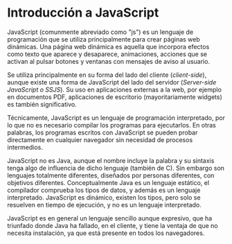 # Introducción a JavaScript

JavaScript (comunmente abreviado como "js") es un lenguaje de programación que se utiliza principalmente para crear páginas web dinámicas. Una página web dinámica es aquella que incorpora efectos como texto que aparece y desaparece, animaciones, acciones que se activan al pulsar botones y ventanas con mensajes de aviso al usuario.

Se utiliza principalmente en su forma del lado del cliente (_client-side_), aunque existe una forma de JavaScript del lado del servidor (_Server-side JavaScript o SSJS_). Su uso en aplicaciones externas a la web, por ejemplo en documentos PDF, aplicaciones de escritorio (mayoritariamente widgets) es también significativo.

Técnicamente, JavaScript es un lenguaje de programación interpretado, por lo que no es necesario compilar los programas para ejecutarlos. En otras palabras, los programas escritos con JavaScript se pueden probar directamente en cualquier navegador sin necesidad de procesos intermedios.

JavaScript no es Java, aunque el nombre incluye la palabra y su sintaxis tenga algo de influencia de dicho lenguaje (también de C). Sin embargo son lenguajes totalmente diferentes, diseñados por personas diferentes, con objetivos diferentes. Conceptualmente Java es un lenguaje estático, el compilador comprueba los tipos de datos, y además es un lenguaje interpretado. JavaScript es dinámico, existen los tipos, pero solo se resuelven en tiempo de ejecución, y no es un lenguaje interpretado.

JavaScript es en general un lenguaje sencillo aunque expresivo, que ha triunfado donde Java ha fallado, en el cliente, y tiene la ventaja de que no necesita instalación, ya que está presente en todos los navegadores.







